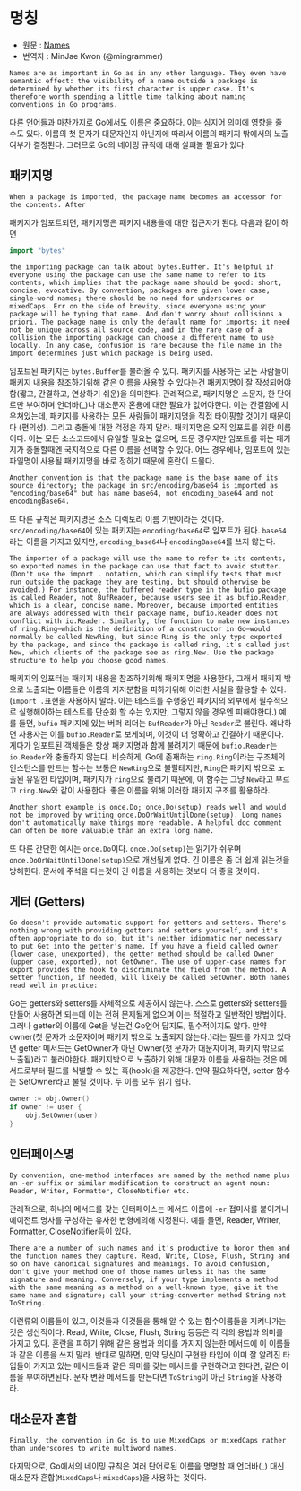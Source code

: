 # 명칭
* 원문 : [Names](https://golang.org/doc/effective_go.html#names)
* 번역자 : MinJae Kwon (@mingrammer)

`Names are as important in Go as in any other language. They even have semantic effect: the visibility of a name outside a package is determined by whether its first character is upper case. It's therefore worth spending a little time talking about naming conventions in Go programs.`

다른 언어들과 마찬가지로 Go에서도 이름은 중요하다. 이는 심지어 의미에 영향을 줄 수도 있다. 이름의 첫 문자가 대문자인지 아닌지에 따라서 이름의 패키지 밖에서의 노출여부가 결정된다. 그러므로 Go의 네이밍 규칙에 대해 살펴볼 필요가 있다.

## 패키지명

`When a package is imported, the package name becomes an accessor for the contents. After`

패키지가 임포트되면, 패키지명은 패키지 내용들에 대한 접근자가 된다. 다음과 같이 하면

```go
import "bytes"
```

`the importing package can talk about bytes.Buffer. It's helpful if everyone using the package can use the same name to refer to its contents, which implies that the package name should be good: short, concise, evocative. By convention, packages are given lower case, single-word names; there should be no need for underscores or mixedCaps. Err on the side of brevity, since everyone using your package will be typing that name. And don't worry about collisions a priori. The package name is only the default name for imports; it need not be unique across all source code, and in the rare case of a collision the importing package can choose a different name to use locally. In any case, confusion is rare because the file name in the import determines just which package is being used.`

임포트된 패키지는 `bytes.Buffer`를 불러올 수 있다. 패키지를 사용하는 모든 사람들이 패키지 내용을 참조하기위해 같은 이름을 사용할 수 있다는건 패키지명이 잘 작성되어야 함(짧고, 간결하고, 연상하기 쉬운)을 의미한다. 관례적으로, 패키지명은 소문자, 한 단어로만 부여하며 언더바(_)나 대소문자 혼용에 대한 필요가 없어야한다. 이는 간결함에 치우쳐있는데, 패키지를 사용하는 모든 사람들이 패키지명을 직접 타이핑할 것이기 때문이다 (편의성). 그리고 충돌에 대한 걱정은 하지 말라. 패키지명은 오직 임포트를 위한 이름이다. 이는 모든 소스코드에서 유일할 필요는 없으며, 드문 경우지만 임포트를 하는 패키지가 충돌할때엔 국지적으로 다른 이름을 선택할 수 있다. 어느 경우에나, 임포트에 있는 파일명이 사용될 패키지명을 바로 정하기 때문에 혼란이 드물다.

`Another convention is that the package name is the base name of its source directory; the package in src/encoding/base64 is imported as "encoding/base64" but has name base64, not encoding_base64 and not encodingBase64.`

또 다른 규칙은 패키지명은 소스 디렉토리 이름 기반이라는 것이다. `src/encoding/base64`에 있는 패키지는 `encoding/base64`로 임포트가 된다. `base64`라는 이름을 가지고 있지만, `encoding_base64`나 `encodingBase64`를 쓰지 않는다.

`The importer of a package will use the name to refer to its contents, so exported names in the package can use that fact to avoid stutter. (Don't use the import . notation, which can simplify tests that must run outside the package they are testing, but should otherwise be avoided.) For instance, the buffered reader type in the bufio package is called Reader, not BufReader, because users see it as bufio.Reader, which is a clear, concise name. Moreover, because imported entities are always addressed with their package name, bufio.Reader does not conflict with io.Reader. Similarly, the function to make new instances of ring.Ring—which is the definition of a constructor in Go—would normally be called NewRing, but since Ring is the only type exported by the package, and since the package is called ring, it's called just New, which clients of the package see as ring.New. Use the package structure to help you choose good names.`

패키지의 임포터는 패키지 내용을 참조하기위해 패키지명을 사용한다, 그래서 패키지 밖으로 노출되는 이름들은 이름의 지저분함을 피하기위해 이러한 사실을 활용할 수 있다. (`import .`표현을 사용하지 말라. 이는 테스트를 수행중인 패키지의 외부에서 필수적으로 실행해야하는 테스트를 단순화 할 수는 있지만, 그렇지 않을 경우엔 피해야한다.) 예를 들면, `bufio` 패키지에 있는 버퍼 리더는 `BufReader`가 아닌 `Reader`로 불린다. 왜냐하면 사용자는 이를 `bufio.Reader`로 보게되며, 이것이 더 명확하고 간결하기 때문이다. 게다가 임포트된 객체들은 항상 패키지명과 함께 불려지기 때문에 `bufio.Reader`는 `io.Reader`와 충돌하지 않는다. 비슷하게, Go에 존재하는 `ring.Ring`이라는 구조체의 인스턴스를 만드는 함수는 보통은 `NewRing`으로 불릴테지만, `Ring`은 패키지 밖으로 노출된 유일한 타입이며, 패키지가 `ring`으로 불리기 때문에, 이 함수는 그냥 `New`라고 부르고 `ring.New`와 같이 사용한다. 좋은 이름을 위해 이러한 패키지 구조를 활용하라.

`Another short example is once.Do; once.Do(setup) reads well and would not be improved by writing once.DoOrWaitUntilDone(setup). Long names don't automatically make things more readable. A helpful doc comment can often be more valuable than an extra long name.`

또 다른 간단한 예시는 `once.Do`이다. `once.Do(setup)`는 읽기가 쉬우며 `once.DoOrWaitUntilDone(setup)`으로 개선될게 없다. 긴 이름은 좀 더 쉽게 읽는것을 방해한다. 문서에 주석을 다는것이 긴 이름을 사용하는 것보다 더 좋을 것이다.

## 게터 (Getters)

`Go doesn't provide automatic support for getters and setters. There's nothing wrong with providing getters and setters yourself, and it's often appropriate to do so, but it's neither idiomatic nor necessary to put Get into the getter's name. If you have a field called owner (lower case, unexported), the getter method should be called Owner (upper case, exported), not GetOwner. The use of upper-case names for export provides the hook to discriminate the field from the method. A setter function, if needed, will likely be called SetOwner. Both names read well in practice:`

Go는 getters와 setters를 자체적으로 제공하지 않는다. 스스로 getters와 setters를 만들어 사용하면 되는데 이는 전혀 문제될게 없으며 이는 적절하고 일반적인 방법이다. 그러나  getter의 이름에 Get을 넣는건 Go언어 답지도, 필수적이지도 않다. 만약 owner(첫 문자가 소문자이며  패키지 밖으로 노출되지 않는다.)라는 필드를 가지고 있다면 getter 메서드는 GetOwner가 아닌 Owner(첫 문자가 대문자이며, 패키지 밖으로 노출됨)라고 불러야한다. 패키지밖으로 노출하기 위해 대문자 이름을 사용하는 것은 메서드로부터 필드를 식별할 수 있는 훅(hook)을 제공한다. 만약 필요하다면, setter 함수는 SetOwner라고 불릴 것이다. 두 이름 모두 읽기 쉽다.

```go
owner := obj.Owner()
if owner != user {
    obj.SetOwner(user)
}
```

## 인터페이스명

`By convention, one-method interfaces are named by the method name plus an -er suffix or similar modification to construct an agent noun: Reader, Writer, Formatter, CloseNotifier etc.`

관례적으로, 하나의 메서드를 갖는 인터페이스는 메서드 이름에 `-er` 접미사를 붙이거나 에이전트 명사를 구성하는 유사한 변형에의해 지정된다. 예를 들면, Reader, Writer, Formatter, CloseNotifier등이 있다.

`There are a number of such names and it's productive to honor them and the function names they capture. Read, Write, Close, Flush, String and so on have canonical signatures and meanings. To avoid confusion, don't give your method one of those names unless it has the same signature and meaning. Conversely, if your type implements a method with the same meaning as a method on a well-known type, give it the same name and signature; call your string-converter method String not ToString.`

이런류의 이름들이 있고, 이것들과 이것들을 통해 알 수 있는 함수이름들을 지켜나가는 것은 생산적이다. Read, Write, Close, Flush, String 등등은 각 각의 용법과 의미를 가지고 있다. 혼란을 피하기 위해 같은 용법과 의미를 가지지 않는한 메서드에 이 이름들과 같은 이름을 쓰지 말라. 반대로 말하면, 만약 당신이 구현한 타입에 이미 잘 알려진 타입들이 가지고 있는 메서드들과 같은 의미를 갖는 메서드를 구현하려고 한다면, 같은 이름을 부여하면된다. 문자 변환 메서드를 만든다면 `ToString`이 아닌 `String`을 사용하라.

## 대소문자 혼합

`Finally, the convention in Go is to use MixedCaps or mixedCaps rather than underscores to write multiword names.`

마지막으로, Go에서의 네이밍 규칙은 여러 단어로된 이름을 명명할 때 언더바(_) 대신 대소문자 혼합(`MixedCaps`나 `mixedCaps`)을 사용하는 것이다.
